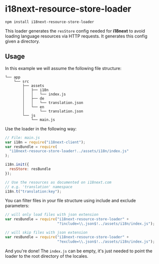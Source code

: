 # i18next-resource-store-loader

`npm install i18next-resource-store-loader`

This loader generates the `resStore` config needed for **i18next** to avoid loading language resources via HTTP requests. It generates this config given a directory.

## Usage

In this example we will assume the following file structure:

```
└── app
    └── src
        ├── assets
        │   ├── i18n
        │   │   └── index.js
        │   ├── de
        │   │   └── translation.json
        │   └── en
        │       └── translation.json
        └── js
            └── main.js
```

Use the loader in the following way:

```javascript
// File: main.js
var i18n = require("i18next-client");
var resBundle = require(
  "i18next-resource-store-loader!../assets/i18n/index.js"
);

i18n.init({
  resStore: resBundle
});

// Use the resources as documented on i18next.com
// e.g. 'translation' namespace
i18n.t("translation:key");
```

You can filter files in your file structure using include and exclude parameters:

```javascript
// will only load files with json extension
var resBundle = require("i18next-resource-store-loader" +
                        "?include=\\.json$!../assets/i18n/index.js");
```

```javascript
// will skip files with json extension
var resBundle = require("i18next-resource-store-loader" +
                        "?exclude=\\.json$!../assets/i18n/index.js");
```

And you're done! The `index.js` can be empty, it's just needed to point the loader to the root directory of the locales.
